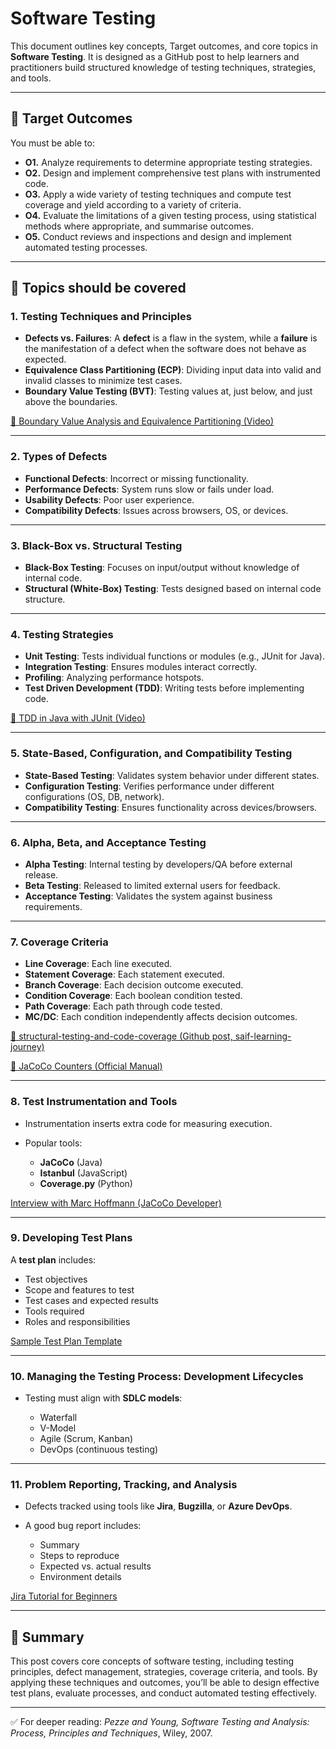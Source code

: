 # Software Testing

This document outlines key concepts, Target outcomes, and core topics in **Software Testing**. It is designed as a GitHub post to help learners and practitioners build structured knowledge of testing techniques, strategies, and tools.

---

## 🎯 Target Outcomes

You must be able to:

* **O1.** Analyze requirements to determine appropriate testing strategies.
* **O2.** Design and implement comprehensive test plans with instrumented code.
* **O3.** Apply a wide variety of testing techniques and compute test coverage and yield according to a variety of criteria.
* **O4.** Evaluate the limitations of a given testing process, using statistical methods where appropriate, and summarise outcomes.
* **O5.** Conduct reviews and inspections and design and implement automated testing processes.

---

## 📘 Topics should be covered

### 1. Testing Techniques and Principles

* **Defects vs. Failures**: A **defect** is a flaw in the system, while a **failure** is the manifestation of a defect when the software does not behave as expected.
* **Equivalence Class Partitioning (ECP)**: Dividing input data into valid and invalid classes to minimize test cases.
* **Boundary Value Testing (BVT)**: Testing values at, just below, and just above the boundaries.

<a href="https://www.youtube.com/watch?v=P1Hv2sUPKeM" target="_blank">🔗 Boundary Value Analysis and Equivalence Partitioning (Video)</a>

---

### 2. Types of Defects

* **Functional Defects**: Incorrect or missing functionality.
* **Performance Defects**: System runs slow or fails under load.
* **Usability Defects**: Poor user experience.
* **Compatibility Defects**: Issues across browsers, OS, or devices.

---

### 3. Black-Box vs. Structural Testing

* **Black-Box Testing**: Focuses on input/output without knowledge of internal code.
* **Structural (White-Box) Testing**: Tests designed based on internal code structure.

---

### 4. Testing Strategies

* **Unit Testing**: Tests individual functions or modules (e.g., JUnit for Java).
* **Integration Testing**: Ensures modules interact correctly.
* **Profiling**: Analyzing performance hotspots.
* **Test Driven Development (TDD)**: Writing tests before implementing code.

<a href="https://www.youtube.com/watch?v=Jv2uxzhPFl4" target="_blank">🔗 TDD in Java with JUnit (Video)</a>


---

### 5. State-Based, Configuration, and Compatibility Testing

* **State-Based Testing**: Validates system behavior under different states.
* **Configuration Testing**: Verifies performance under different configurations (OS, DB, network).
* **Compatibility Testing**: Ensures functionality across devices/browsers.

---

### 6. Alpha, Beta, and Acceptance Testing

* **Alpha Testing**: Internal testing by developers/QA before external release.
* **Beta Testing**: Released to limited external users for feedback.
* **Acceptance Testing**: Validates the system against business requirements.

---

### 7. Coverage Criteria

* **Line Coverage**: Each line executed.
* **Statement Coverage**: Each statement executed.
* **Branch Coverage**: Each decision outcome executed.
* **Condition Coverage**: Each boolean condition tested.
* **Path Coverage**: Each path through code tested.
* **MC/DC**: Each condition independently affects decision outcomes.

<a href="https://github.com/AHM-Saiful-Islam/saif-learning-journey/blob/main/structural-testing-and-code-coverage.md" target="_blank">🔗 structural-testing-and-code-coverage (Github post, saif-learning-journey)</a>

<a href="https://www.jacoco.org/jacoco/trunk/doc/counters.html" target="_blank">🔗 JaCoCo Counters (Official Manual)</a>

---

### 8. Test Instrumentation and Tools

* Instrumentation inserts extra code for measuring execution.
* Popular tools:

  * **JaCoCo** (Java)
  * **Istanbul** (JavaScript)
  * **Coverage.py** (Python)

<a href="http://www.se-radio.net/2018/05/se-radio-episode-324-marc-hoffmann-on-code-test-coverage-analysis-and-tools/" target="_blank">Interview with Marc Hoffmann (JaCoCo Developer)</a>

---

### 9. Developing Test Plans

A **test plan** includes:

* Test objectives
* Scope and features to test
* Test cases and expected results
* Tools required
* Roles and responsibilities

<a href="https://www.atlassian.com/software/confluence/resources/guides/how-to/test-plan#what-is-a-test-plan" target="_blank">Sample Test Plan Template</a>

---

### 10. Managing the Testing Process: Development Lifecycles

* Testing must align with **SDLC models**:

  * Waterfall
  * V-Model
  * Agile (Scrum, Kanban)
  * DevOps (continuous testing)

---

### 11. Problem Reporting, Tracking, and Analysis

* Defects tracked using tools like **Jira**, **Bugzilla**, or **Azure DevOps**.
* A good bug report includes:

  * Summary
  * Steps to reproduce
  * Expected vs. actual results
  * Environment details

<a href="https://www.youtube.com/watch?v=GWxMTvRGIpc" target="_blank">Jira Tutorial for Beginners</a>

---

## 📌 Summary

This post covers core concepts of software testing, including testing principles, defect management, strategies, coverage criteria, and tools. By applying these techniques and outcomes, you’ll be able to design effective test plans, evaluate processes, and conduct automated testing effectively.

---

✅ For deeper reading: *Pezze and Young, Software Testing and Analysis: Process, Principles and Techniques*, Wiley, 2007.
